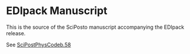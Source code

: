 # EDIpack Manuscript 

This is the source of the SciPosto manuscript accompanying the EDIpack release.   

See [SciPostPhysCodeb.58](https://scipost.org/10.21468/SciPostPhysCodeb.58) 
